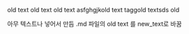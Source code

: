 old text
old text
old text
asfghgjkold text
taggold textsds
old

아무 텍스트나 넣어서 만듬 .md 파일의
old text 를 new_text로 바꿈
